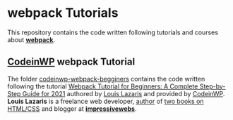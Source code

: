 # webpack Tutorials

This repository contains the code written following tutorials and courses about [**webpack**](https://webpack.js.org/).

## [CodeinWP](https://www.codeinwp.com/) webpack Tutorial

The folder [codeinwp-webpack-begginers](./codeinwp-webpack-begginers) contains the code written following the tutorial [Webpack Tutorial for Beginners: A Complete Step-by-Step Guide for 2021](https://www.codeinwp.com/blog/webpack-tutorial-for-beginners/) authored by [Louis Lazaris](https://twitter.com/impressivewebs) and provided by [CodeinWP](https://www.codeinwp.com/). **Louis Lazaris** is a freelance web developer, [author](https://www.sitepoint.com/premium/books/html5-css3-for-the-real-world-2nd-edition) of [two books on HTML/CSS](https://www.sitepoint.com/premium/books/jump-start-css) and blogger at [**impressivewebs**](https://www.impressivewebs.com/).
